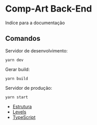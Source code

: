 # Comp-Art Back-End

Indíce para a documentação

## Comandos

Servidor de desenvolvimento:

```properties
yarn dev
```

Gerar build:

```properties
yarn build
```

Servidor de produção:

```properties
yarn start
```

- [Estrutura](/docs/Structure.md)
- [Levels](/docs/Levels.md)
- [TypeScript](/docs/TypeScript.md)
